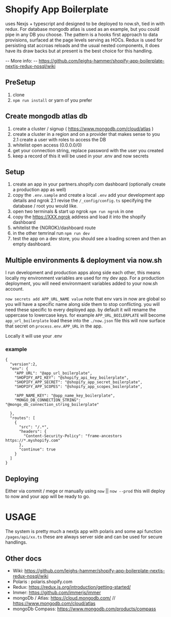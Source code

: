 # Shopify App Boilerplate

uses Nexjs + typescript and designed to be deployed to now.sh, tied in with redux. 
For database mongodb atlas is used as an example, but you could pipe in any DB you choose. 
The pattern is a hooks first approach to data provisions, surfaced at the page levels serving as HOCs. 
Redux is used for persisting stat accroas reloads and the usual nested components, it does have its draw backs but at present is the best choice for this handling.  

-- More info: -- 
https://github.com/leighs-hammer/shopify-app-boilerplate-nextjs-redux-nosql/wiki


## PreSetup 
1. clone
2. `npm run install` or yarn of you prefer

## Create mongodb atlas db
1. create a cluster / signup ( https://www.mongodb.com/cloud/atlas )
2. create a cluster in a region and on a provider that makes sense to you
2.1 create a user with roles to access the DB
3. whitelist open access (0.0.0.0/0)
4. get your connection string, replace password with the user you created
5. keep a record of this it will be used in your .env and now secrets

## Setup
1. create an app in your partners.shopify.com dashboard (optionally create a production app as well)
2. copy the `.env.sample` and create a local `.env` add your development app details and ngrok
2.1 revise the `/_config/config.ts` specifying the database / root you would like. 
3. open two terminals & start up ngrok `npm run ngrok` in one
4. copy the https://XXX.ngrok address and load it into the shopify dashboard
5. whitelist the {NGROK}/dashboard route
6. in the other temrinal run `npm run dev`
7. test the app on a dev store, you should see a loading screen and then an empty dashboard. 

## Multiple environments & deployment via now.sh
I run development and production apps along side each other, this means locally my environment variables are used for my dev app. For a production deployment, you will need environmaent variables added to your now.sh account. 

`now secrets add APP_URL_NAME value` note that env vars in now are global so you will have a specific name along side them to stop conflicting. you will need these specific to every deployed app. by default it will rename the uppercase to lowercase keys. for example `APP_URL_BOILERPLATE` will become `app_url_boilerplate` load these into the `./now.json` file this will now surface that secret on `process.env.APP_URL` in the app.

Locally it will use your .env


### example

```
{
  "version":2,
  "env": {
    "APP_URL": "@app_url_boilerplate",
    "SHOPIFY_API_KEY": "@shopify_api_key_boilerplate",
    "SHOPIFY_APP_SECRET": "@shopify_app_secret_boilerplate",
    "SHOPIFY_APP_SCOPES": "@shopify_app_scopes_boilerplate",

    "APP_NAME_KEY": "@app_name_key_boilerplate",
    "MONGO_DB_CONNECTION_STRING": "@mongo_db_connection_string_boilerplate"

  },
  "routes": [
    {
      "src": "/.*",
      "headers": { 
        "Content-Security-Policy": "frame-ancestors https://*.myshopify.com" 
      },
      "continue": true
    }
  ]
}
```

## Deploying

Either via commit / mege or manually using `now` || `now --prod` this will deploy to now and your app will be ready to go. 

# USAGE

The system is pretty much a nextjs app with polaris and some api function `/pages/api/xx.ts` these are always server side and can be used for secure handlings. 

## Other docs
- Wiki: https://github.com/leighs-hammer/shopify-app-boilerplate-nextjs-redux-nosql/wiki
- Polaris : polaris.shopify.com
- Redux: https://redux.js.org/introduction/getting-started/
- Immer: https://github.com/immerjs/immer
- mongoDb / Atlas: https://cloud.mongodb.com/ // https://www.mongodb.com/cloud/atlas
- mongoDb Compass: https://www.mongodb.com/products/compass
